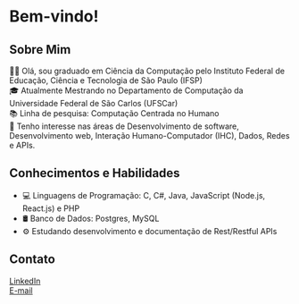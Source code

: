 # Bem-vindo!

## Sobre Mim

👨‍🎓  Olá, sou graduado em Ciência da Computação pelo Instituto Federal de Educação, Ciência e Tecnologia de São Paulo (IFSP) <br>
🎓  Atualmente Mestrando no Departamento de Computação da Universidade Federal de São Carlos (UFSCar) <br>
📚  Linha de pesquisa: Computação Centrada no Humano <br>
👀  Tenho interesse nas áreas de Desenvolvimento de software, Desenvolvimento web, Interação Humano-Computador (IHC), Dados, Redes e APIs.

## Conhecimentos e Habilidades

- 💻 Linguagens de Programação: C, C#, Java, JavaScript (Node.js, React.js) e PHP
- 🛢️ Banco de Dados: Postgres, MySQL
- ⚙ Estudando desenvolvimento e documentação de Rest/Restful APIs

## Contato

[LinkedIn](https://www.linkedin.com/in/evandro-yudi-alves-ribeiro/) <br>
[E-mail](mailto:evandroyudialves@gmail.com)


